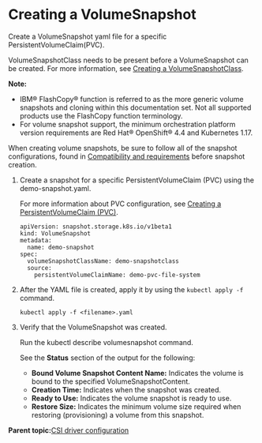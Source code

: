 # Creating a VolumeSnapshot

Create a VolumeSnapshot yaml file for a specific PersistentVolumeClaim(PVC\).

VolumeSnapshotClass needs to be present before a VolumeSnapshot can be created. For more information, see [Creating a VolumeSnapshotClass](csi_ug_config_enable_snapshot.md).

**Note:**

-   IBM® FlashCopy® function is referred to as the more generic volume snapshots and cloning within this documentation set. Not all supported products use the FlashCopy function terminology.
-   For volume snapshot support, the minimum orchestration platform version requirements are Red Hat® OpenShift® 4.4 and Kubernetes 1.17.

When creating volume snapshots, be sure to follow all of the snapshot configurations, found in [Compatibility and requirements](csi_ug_requirements.md) before snapshot creation.

1.  Create a snapshot for a specific PersistentVolumeClaim \(PVC\) using the demo-snapshot.yaml.

    For more information about PVC configuration, see [Creating a PersistentVolumeClaim \(PVC\)](csi_ug_config_create_pvc.md).

    ```screen
    apiVersion: snapshot.storage.k8s.io/v1beta1
    kind: VolumeSnapshot
    metadata:
      name: demo-snapshot
    spec:
      volumeSnapshotClassName: demo-snapshotclass
      source:
        persistentVolumeClaimName: demo-pvc-file-system
    ```

2.  After the YAML file is created, apply it by using the `kubectl apply -f` command.

    ```
    kubectl apply -f <filename>.yaml
    ```

3.  Verify that the VolumeSnapshot was created.

    Run the kubectl describe volumesnapshot command.

    See the **Status** section of the output for the following:

    -   **Bound Volume Snapshot Content Name:** Indicates the volume is bound to the specified VolumeSnapshotContent.
    -   **Creation Time:** Indicates when the snapshot was created.
    -   **Ready to Use:** Indicates the volume snapshot is ready to use.
    -   **Restore Size:** Indicates the minimum volume size required when restoring (provisioning) a volume from this snapshot.

**Parent topic:**[CSI driver configuration](csi_ug_config.md)

